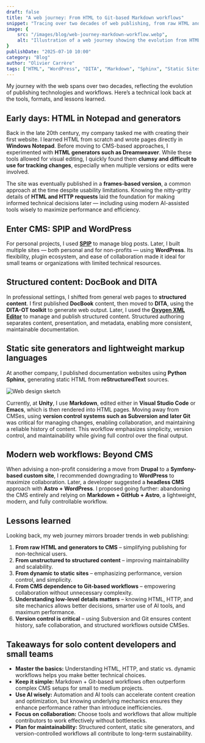 ```yaml
---
draft: false
title: "A web journey: From HTML to Git-based Markdown workflows"
snippet: "Tracing over two decades of web publishing, from raw HTML and Dreamweaver to CMSes, structured content, static site generators, and modern Git-based Markdown workflows. Lessons for solo and team content developers on maintainability, collaboration, and performance."
image: {
    src: "/images/blog/web-journey-markdown-workflow.webp",
    alt: "Illustration of a web journey showing the evolution from HTML to Markdown and Git-based workflows"
}
publishDate: "2025-07-10 10:00"
category: "Blog"
author: "Olivier Carrère"
tags: ["HTML", "WordPress", "DITA", "Markdown", "Sphinx", "Static Sites", "Docs-as-Code", "Git", "Content Management"]
---
```


My journey with the web spans over two decades, reflecting the evolution of publishing technologies and workflows. Here’s a technical look back at the tools, formats, and lessons learned.

## Early days: HTML in Notepad and generators

Back in the late 20th century, my company tasked me with creating their first website. I learned HTML from scratch and wrote pages directly in **Windows Notepad**. Before moving to CMS-based approaches, I experimented with **HTML generators such as Dreamweaver**. While these tools allowed for visual editing, I quickly found them **clumsy and difficult to use for tracking changes**, especially when multiple versions or edits were involved.

The site was eventually published in a **frames-based version**, a common approach at the time despite usability limitations. Knowing the nitty-gritty details of **HTML and HTTP requests** laid the foundation for making informed technical decisions later — including using modern AI-assisted tools wisely to maximize performance and efficiency.

## Enter CMS: SPIP and WordPress

For personal projects, I used **[SPIP](https://www.spip.net/en_rubrique25.html)** to manage blog posts. Later, I built multiple sites — both personal and for non-profits — using **WordPress**. Its flexibility, plugin ecosystem, and ease of collaboration made it ideal for small teams or organizations with limited technical resources.

## Structured content: DocBook and DITA

In professional settings, I shifted from general web pages to **structured content**. I first published **DocBook** content, then moved to **DITA**, using the **DITA-OT toolkit** to generate web output. Later, I used the **[Oxygen XML Editor](https://www.oxygenxml.com/)** to manage and publish structured content. Structured authoring separates content, presentation, and metadata, enabling more consistent, maintainable documentation.

## Static site generators and lightweight markup languages

At another company, I published documentation websites using **Python Sphinx**, generating static HTML from **reStructuredText** sources.

![Web design sketch](/images/blog/web-journey-markdown-workflow-large.webp)

Currently, at **Unity**, I use **Markdown**, edited either in **Visual Studio Code** or **Emacs**, which is then rendered into HTML pages. Moving away from CMSes, using **version control systems such as Subversion and later Git** was critical for managing changes, enabling collaboration, and maintaining a reliable history of content. This workflow emphasizes simplicity, version control, and maintainability while giving full control over the final output.

## Modern web workflows: Beyond CMS

When advising a non-profit considering a move from **Drupal** to a **Symfony-based custom site**, I recommended downgrading to **WordPress** to maximize collaboration. Later, a developer suggested a **headless CMS** approach with **Astro + WordPress**. I proposed going further: abandoning the CMS entirely and relying on **Markdown + GitHub + Astro**, a lightweight, modern, and fully controllable workflow.

## Lessons learned

Looking back, my web journey mirrors broader trends in web publishing:

1. **From raw HTML and generators to CMS** – simplifying publishing for non-technical users.
2. **From unstructured to structured content** – improving maintainability and scalability.
3. **From dynamic to static sites** – emphasizing performance, version control, and simplicity.
4. **From CMS dependence to Git-based workflows** – empowering collaboration without unnecessary complexity.
5. **Understanding low-level details matters** – knowing HTML, HTTP, and site mechanics allows better decisions, smarter use of AI tools, and maximum performance.
6. **Version control is critical** – using Subversion and Git ensures content history, safe collaboration, and structured workflows outside CMSes.

## Takeaways for solo content developers and small teams

* **Master the basics:** Understanding HTML, HTTP, and static vs. dynamic workflows helps you make better technical choices.
* **Keep it simple:** Markdown + Git-based workflows often outperform complex CMS setups for small to medium projects.
* **Use AI wisely:** Automation and AI tools can accelerate content creation and optimization, but knowing underlying mechanics ensures they enhance performance rather than introduce inefficiencies.
* **Focus on collaboration:** Choose tools and workflows that allow multiple contributors to work effectively without bottlenecks.
* **Plan for maintainability:** Structured content, static site generators, and version-controlled workflows all contribute to long-term sustainability.
